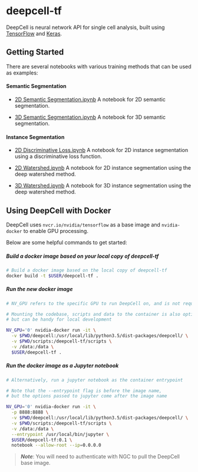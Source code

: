# deepcell-tf
DeepCell is neural network API for single cell analysis, built using [TensorFlow](https://github.com/tensorflow/tensorflow) and [Keras](https://github.com/keras-team/keras).

## Getting Started

There are several notebooks with various training methods that can be used as examples:

#### Semantic Segmentation

* [2D Semantic Segmentation.ipynb](scripts/semantic_segmentation/2D%20Semantic%20Segmentation.ipynb) A notebook for 2D semantic segmentation.

* [3D Semantic Segmentation.ipynb](scripts/semantic_segmentation/3D%20Semantic%20Segmentation.ipynb) A notebook for 3D semantic segmentation.

#### Instance Segmentation

* [2D Discriminative Loss.ipynb](scripts/discriminative_loss/Discriminative%20Loss%202D%20with%20FG-BG%20Separation.ipynb) A notebook for 2D instance segmentation using a discriminative loss function.

* [2D Watershed.ipynb](scripts/watershed/Watershed%20Transform%202D%20with%20FG-BG%20Separation.ipynb) A notebook for 2D instance segmentation using the deep watershed method.

* [3D Watershed.ipynb](scripts/watershed/Watershed%20Transform%203D%20with%20FG-BG%20Separation.ipynb) A notebook for 3D instance segmentation using the deep watershed method.

## Using DeepCell with Docker

DeepCell uses `nvcr.io/nvidia/tensorflow` as a base image and `nvidia-docker` to enable GPU processing.

Below are some helpful commands to get started:

##### Build a docker image based on your local copy of deepcell-tf

```bash
# Build a docker image based on the local copy of deepcell-tf
docker build -t $USER/deepcell-tf .
```

##### Run the new docker image

```bash
# NV_GPU refers to the specific GPU to run DeepCell on, and is not required

# Mounting the codebase, scripts and data to the container is also optional
# but can be handy for local development

NV_GPU='0' nvidia-docker run -it \
  -v $PWD/deepcell:/usr/local/lib/python3.5/dist-packages/deepcell/ \
  -v $PWD/scripts:/deepcell-tf/scripts \
  -v /data:/data \
  $USER/deepcell-tf .
```

##### Run the docker image as a Jupyter notebook

```bash
# Alternatively, run a jupyter notebook as the container entrypoint

# Note that the --entrypoint flag is before the image name,
# but the options passed to jupyter come after the image name

NV_GPU='0' nvidia-docker run -it \
  -p 8888:8888 \
  -v $PWD/deepcell:/usr/local/lib/python3.5/dist-packages/deepcell/ \
  -v $PWD/scripts:/deepcell-tf/scripts \
  -v /data:/data \
  --entrypoint /usr/local/bin/jupyter \
  $USER/deepcell-tf:0.1 \
  notebook --allow-root --ip=0.0.0.0
```
> **_Note_**: You will need to authenticate with NGC to pull the DeepCell base image.
